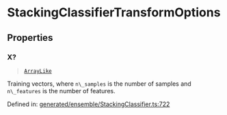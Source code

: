 # StackingClassifierTransformOptions

## Properties

### X?

> [`ArrayLike`](../types/ArrayLike.md)

Training vectors, where `n\_samples` is the number of samples and `n\_features` is the number of features.

Defined in:  [generated/ensemble/StackingClassifier.ts:722](https://github.com/transitive-bullshit/scikit-learn-ts/blob/92ab806/packages/sklearn/src/generated/ensemble/StackingClassifier.ts#L722)
